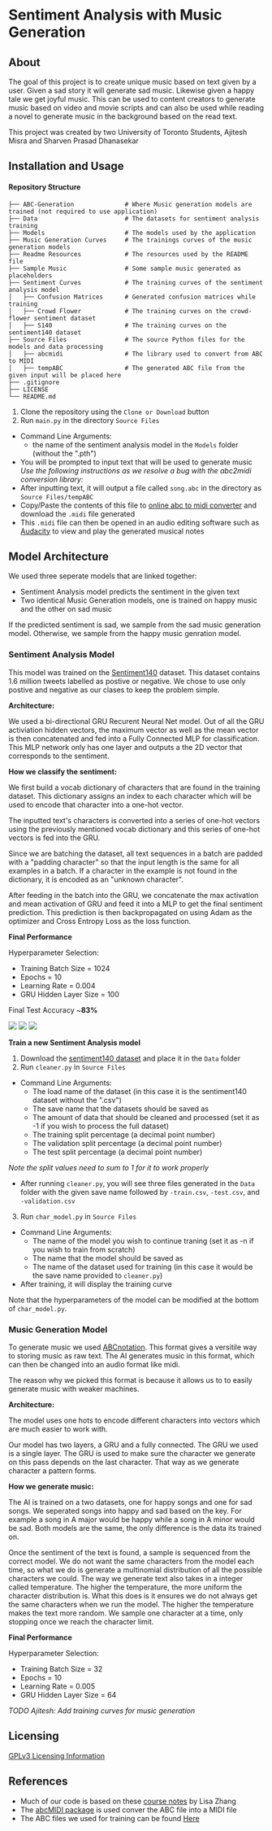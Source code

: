 # Sentiment Analysis with Music Generation
## About ##
The goal of this project is to create unique music based on text given by a user. Given a sad story it will generate sad music. Likewise given a happy tale we get joyful music. This can be used to content creators to generate music based on video and movie scripts and can also be used while reading a novel to generate music in the background based on the read text.

This project was created by two University of Toronto Students, Ajitesh Misra and Sharven Prasad Dhanasekar 

## Installation and Usage ##
#### Repository Structure ####

    ├── ABC-Generation              # Where Music generation models are trained (not required to use application)
    ├── Data                        # The datasets for sentiment analysis training
    ├── Models                      # The models used by the application
    ├── Music Generation Curves     # The trainings curves of the music generation models
    ├── Readme Resources            # The resources used by the README file
    ├── Sample Music                # Some sample music generated as placeholders
    ├── Sentiment Curves            # The training curves of the sentiment analysis model
    │   ├── Confusion Matrices      # Generated confusion matrices while training
    │   ├── Crowd Flower            # The training curves on the crowd-flower sentiment dataset
    │   ├── S140                    # The training curves on the sentiment140 dataset
    ├── Source Files                # The source Python files for the models and data processing
    │   ├── abcmidi                 # The library used to convert from ABC to MIDI
    │   ├── tempABC                 # The generated ABC file from the given input will be placed here
    ├── .gitignore
    ├── LICENSE
    └── README.md          
          
1. Clone the repository using the `Clone or Download` button
2. Run `main.py` in the directory `Source Files`
- Command Line Arguments: 
    - the name of the sentiment analysis model in the `Models` folder (without the ".pth")
- You will be prompted to input text that will be used to generate music \
*Use the following instructions as we resolve a bug with the abc2midi conversion library:*
- After inputting text, it will output a file called `song.abc` in the directory as `Source Files/tempABC`
- Copy/Paste the contents of this file to [online abc to midi converter](https://www.mandolintab.net/abcconverter.php) and download the `.midi` file generated
- This `.midi` file can then be opened in an audio editing software such as [Audacity](https://www.audacityteam.org/) to view and play the generated musical notes

## Model Architecture ##

We used three seperate models that are linked together:
- Sentiment Analysis model predicts the sentiment in the given text
- Two identical Music Generation models, one is trained on happy music and the other on sad music 

If the predicted sentiment is sad, we sample from the sad music generation model. Otherwise, we sample from the happy music genration model.

### Sentiment Analysis Model ###

This model was trained on the [Sentiment140](https://www.kaggle.com/kazanova/sentiment140) dataset. This dataset contains 1.6 million tweets labelled as postive or negative. We chose to use only postive and negative as our clases to keep the problem simple.

**Architecture:**

We used a bi-directional GRU Recurent Neural Net model. Out of all the GRU activiation hidden vectors, the maximum vector as well as the mean vector is then concatenated and fed into a Fully Connected MLP for classification. This MLP network only has one layer and outputs a the 2D vector that corresponds to the sentiment.

**How we classify the sentiment:**

We first build a vocab dictionary of characters that are found in the training dataset. This dictionary assigns an index to each character which will be used to encode that character into a one-hot vector. 

The inputted text's characters is converted into a series of one-hot vectors using the previously mentioned vocab dictionary and this series of one-hot vectors is fed into the GRU.

Since we are batching the dataset, all text sequences in a batch are padded with a "padding character" so that the input length is the same for all examples in a batch. If a character in the example is not found in the dictionary, it is encoded as an "unknown character".

After feeding in the batch into the GRU, we concatenate the max activation and mean activation of GRU and feed it into a MLP to get the final sentiment prediction. This prediction is then backpropagated on using Adam as the optimizer and Cross Entropy Loss as the loss function. 

**Final Performance**

Hyperparameter Selection:
- Training Batch Size = 1024
- Epochs = 10
- Learning Rate = 0.004
- GRU Hidden Layer Size = 100

Final Test Accuracy ~**83%**

<img src="Readme%20Resources/SentimentLoss.png">
<img src="Readme%20Resources/SentimentAcc.png">
<img src="Readme%20Resources/SentimentConfusion.png">

**Train a new Sentiment Analysis model**

1. Download the [sentiment140 dataset](https://www.kaggle.com/kazanova/sentiment140) and place it in the `Data` folder
2. Run `cleaner.py` in `Source Files`
- Command Line Arguments:
    - The load name of the dataset (in this case it is the sentiment140 dataset without the ".csv")
    - The save name that the datasets should be saved as
    - The amount of data that should be cleaned and processed (set it as -1 if you wish to process the full dataset)
    - The training split percentage (a decimal point number)
    - The validation split percentage (a decimal point number)
    - The test split percentage (a decimal point number)
    
*Note the split values need to sum to 1 for it to work properly*
- After running `cleaner.py`, you will see three files generated in the `Data` folder with the given save name followed by `-train.csv`, `-test.csv`, and `-validation.csv`
3. Run `char_model.py` in `Source Files`
- Command Line Arguments:
    - The name of the model you wish to continue traning (set it as -n if you wish to train from scratch)
    - The name that the model should be saved as
    - The name of the dataset used for training (in this case it would be the save name provided to `cleaner.py`)
- After training, it will display the training curve

Note that the hyperparameters of the model can be modified at the bottom of `char_model.py`.

### Music Generation Model ###

To generate music we used [ABCnotation](https://abcnotation.com/learn). This format gives a versitile way to storing music as raw text. The AI generates music in this format, which can then be changed into an audio format like midi. 

The reason why we picked this format is because it allows us to to easily generate music with weaker machines. 

**Architecture:**

The model uses one hots to encode different characters into vectors which are much easier to work with. 

Our model has two layers, a GRU and a fully connected. The GRU we used is a single layer. 
The GRU is used to make sure the character we generate on this pass depends on the last character. That way as we generate character a pattern forms. 

**How we generate music:**

The AI is trained on a two datasets, one for happy songs and one for sad songs. We seperated songs into happy and sad based on the key. 
For example a song in A major would be happy while a song in A minor would be sad. Both models are the same, the only difference is the data its trained on. 

Once the sentiment of the text is found, a sample is sequenced from the correct model. We do not want the same characters from the model each time, so what we do is generate a multinomial distribution of all the possible characters we could. The way we generate text also takes in a integer called temperature. The higher the temperature, the more uniform the character distribution is. What this does is it ensures we do not always get the same characters when we run the model. The higher the temperature makes the text more random. We sample one character at a time, only stopping once we reach the character limit. 

**Final Performance**

Hyperparameter Selection:
- Training Batch Size = 32
- Epochs = 10
- Learning Rate = 0.005
- GRU Hidden Layer Size = 64

*TODO Ajitesh: Add training curves for music generation*

## Licensing ##

[GPLv3 Licensing Information](https://github.com/grumpypenny/sentiment-analysis-and-music-generation/blob/master/LICENSE)

## References ##

- Much of our code is based on these [course notes](https://www.cs.toronto.edu/~lczhang/360/) by Lisa Zhang
- The [abcMIDI package](http://abc.sourceforge.net/abcMIDI/original/) is used conver the ABC file into a MIDI file
- The ABC files we used for training can be found [Here](https://abcnotation.com/tunes)
